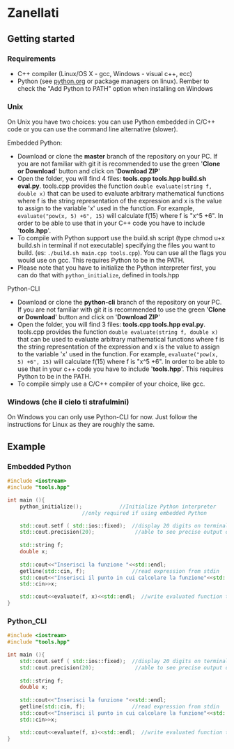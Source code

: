 # Zanellati
## Getting started
### Requirements
* C++ compiler (Linux/OS X - gcc, Windows - visual c++, ecc)
* Python (see [python.org](https://www.python.org/downloads/) or package managers on linux). Rember to check the "Add Python to PATH" option when installing on Windows

### Unix
On Unix you have two choices: you can use Python embedded in C/C++ code or you can use the command line alternative (slower).

Embedded Python:

* Download or clone the **master** branch of the repository on your PC. If you are not familiar with git it is recommended to use the green '**Clone or Download**' button and click on '**Download ZIP**'
* Open the folder, you will find 4 files: **tools.cpp tools.hpp build.sh eval.py**. tools.cpp provides the function `double evaluate(string f, double x)` that can be used to evaluate arbitrary mathematical functions where f is the string representation of the expression and x is the value to assign to the variable 'x' used in the function. For example, `evaluate("pow(x, 5) +6", 15)` will calculate f(15) where f is "x^5 +6". In order to be able to use that in your C++ code you have to include '**tools.hpp**'.
* To compile with Python support use the build.sh script (type chmod u+x build.sh in terminal if not executable) specifying the files you want to build.
(es: `./build.sh main.cpp tools.cpp`). You can use all the flags you would use on gcc. This requires Python to be in the PATH.
* Please note that you have to initialize the Python interpreter first, you can do that with `python_initialize`, defined in tools.hpp

Python-CLI

* Download or clone the **python-cli** branch of the repository on your PC. If you are not familiar with git it is recommended to use the green '**Clone or Download**' button and click on '**Download ZIP**'
* Open the folder, you will find 3 files: **tools.cpp tools.hpp eval.py**. tools.cpp provides the function `double evaluate(string f, double x)` that can be used to evaluate arbitrary mathematical functions where f is the string representation of the expression and x is the value to assign to the variable 'x' used in the function. For example, `evaluate("pow(x, 5) +6", 15)` will calculate f(15) where f is "x^5 +6". In order to be able to use that in your c++ code you have to include '**tools.hpp**'. This requires Python to be in the PATH.
* To compile simply use a C/C++ compiler of your choice, like gcc.

### Windows (che il cielo ti strafulmini)
On Windows you can only use Python-CLI for now. Just follow the instructions for Linux as they are roughly the same.

## Example

### Embedded Python
```c++
#include <iostream>
#include "tools.hpp"

int main (){
	python_initialize();			//Initialize Python interpreter
						//only required if using embedded Python

	std::cout.setf ( std::ios::fixed);	//display 20 digits on terminal, you won't be
	std::cout.precision(20);             //able to see precise output otherwise 
	
	std::string f;
	double x;
	
	std::cout<<"Inserisci la funzione "<<std::endl; 
	getline(std::cin, f); 				//read expression from stdin
	std::cout<<"Inserisci il punto in cui calcolare la funzione"<<std::endl;
	std::cin>>x;

	std::cout<<evaluate(f, x)<<std::endl;  //write evaluated function to stdout
}
```
### Python_CLI

```c++
#include <iostream>
#include "tools.hpp"

int main (){
	std::cout.setf ( std::ios::fixed);	//display 20 digits on terminal, you won't be
	std::cout.precision(20);             //able to see precise output otherwise 
	
	std::string f;
	double x;
	
	std::cout<<"Inserisci la funzione "<<std::endl; 
	getline(std::cin, f); 				//read expression from stdin
	std::cout<<"Inserisci il punto in cui calcolare la funzione"<<std::endl;
	std::cin>>x;

	std::cout<<evaluate(f, x)<<std::endl;  //write evaluated function to stdout
}
```

